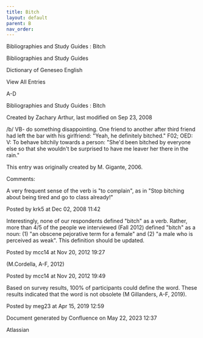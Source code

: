 ```yaml
---
title: Bitch
layout: default
parent: B
nav_order:
---
```


Bibliographies and Study Guides : Bitch

Bibliographies and Study Guides

Dictionary of Geneseo English

View All Entries

A-D

Bibliographies and Study Guides : Bitch

Created by  Zachary Arthur, last modified on Sep 23, 2008

/b/ VB- do something disappointing. One friend to another after third friend had left the bar with his girlfriend: &quot;Yeah, he definitely bitched.&quot; F02; OED: V: To behave bitchily towards a person: &quot;She'd been bitched by everyone else so that she wouldn't be surprised to have me leaver her there in the rain.&quot; 

This entry was originally created by M. Gigante, 2006.

Comments:

A very frequent sense of the verb is &quot;to complain&quot;, as in &quot;Stop bitching about being tired and go to class already!&quot;

Posted by krk5 at Dec 02, 2008 11:42

Interestingly, none of our respondents defined &quot;bitch&quot; as a verb. Rather, more than 4/5 of the people we interviewed (Fall 2012) defined &quot;bitch&quot; as a noun: (1) &quot;an obscene pejorative term for a female&quot; and (2) &quot;a male who is perceived as weak&quot;. This definition should be updated. 

Posted by mcc14 at Nov 20, 2012 19:27

(M.Cordella, A-F, 2012)

Posted by mcc14 at Nov 20, 2012 19:49

Based on survey results, 100% of participants could define the word. These results indicated that the word is not obsolete (M Gillanders, A-F, 2019).

Posted by meg23 at Apr 15, 2019 12:59

Document generated by Confluence on May 22, 2023 12:37

Atlassian
